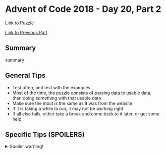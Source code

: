 # Advent of Code 2018 - Day 20, Part 2

[Link to Puzzle](https://adventofcode.com/2018/day/20#part2)

[Link to Previous Part](https://github.com/CodingAP/unofficial-aoc-syllabus/blob/main/years/2018/day20/part1.md)

## Summary
summary

## General Tips
- Test often, and test with the examples
- Most of the time, the puzzle consists of parsing data to usable data, then doing something with that usable data
- Make sure the input is the same as it was from the website
- If it is taking a while to run, it may not be working right
- If all else fails, either take a break and come back to it later, or get some help.

## Specific Tips (SPOILERS)
<details> <summary>Spoiler warning!</summary>

specific tips

</details>